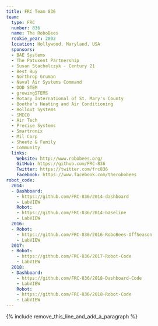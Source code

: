 ```yaml
---
title: FRC Team 836
team:
  type: FRC
  number: 836
  name: The RoboBees
  rookie_year: 2002
  location: Hollywood, Maryland, USA
  sponsors:
  - BAE Systems
  - The Patuxent Partnership
  - Susan Stachelczyk - Century 21
  - Best Buy
  - Northrop Gruman
  - Naval Air Systems Command
  - DOD STEM
  - growingSTEMS
  - Rotary International of St. Mary's County
  - Boothe's Heating and Air Conditioning
  - Rollout Systems
  - SMECO
  - Air Tech
  - Precise Systems
  - Smartronix
  - Mil Corp
  - Sheetz & Family
  - Community
  links:
    Website: http://www.robobees.org/
    GitHub: https://github.com/FRC-836
    Twitter: https://twitter.com/frc836
    Facebook: https://www.facebook.com/therobobees
robot_code:
  2014:
  - Dashboard:
    - https://github.com/FRC-836/2014-dashboard
    - LabVIEW
    Robot:
    - https://github.com/FRC-836/2014-baseline
    - LabVIEW
  2016:
  - Robot:
    - https://github.com/FRC-836/2016-RoboBees-OffSeason
    - LabVIEW
  2017:
  - Robot:
    - https://github.com/FRC-836/2017-Robot-Code
    - LabVIEW
  2018:
  - Dashboard:
    - https://github.com/FRC-836/2018-Dashboard-Code
    - LabVIEW
    Robot:
    - https://github.com/FRC-836/2018-Robot-Code
    - LabVIEW
---
```


{% include remove_this_line_and_add_a_paragraph %}